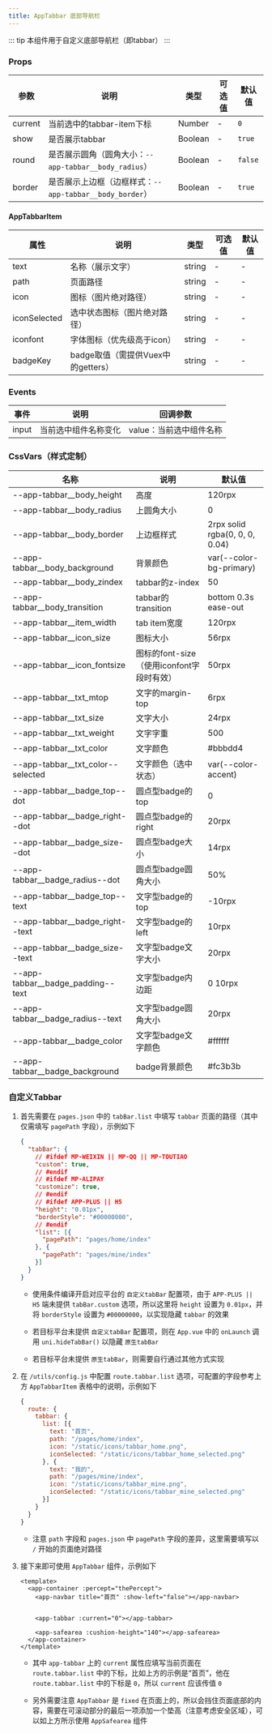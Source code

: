 ```yaml
---
title: AppTabbar 底部导航栏
---
```


::: tip
本组件用于自定义底部导航栏（即tabbar）
:::

### Props

|参数|说明|类型|可选值|默认值|
|---|---|---|---|---|
|current|当前选中的tabbar-item下标|Number|-|`0`|
|show|是否展示tabbar|Boolean|-|`true`|
|round|是否展示圆角（圆角大小：`--app-tabbar__body_radius`）|Boolean|-|`false`|
|border|是否展示上边框（边框样式：`--app-tabbar__body_border`）|Boolean|-|`true`|

#### AppTabbarItem

|属性|说明|类型|可选值|默认值|
|---|---|---|---|---|
|text|名称（展示文字）|string|-|-|
|path|页面路径|string|-|-|
|icon|图标（图片绝对路径）|string|-|-|
|iconSelected|选中状态图标（图片绝对路径）|string|-|-|
|iconfont|字体图标（优先级高于icon）|string|-|-|
|badgeKey|badge取值（需提供Vuex中的getters）|string|-|-|

### Events

|事件|说明|回调参数|
|---|---|---|
|input|当前选中组件名称变化|value：当前选中组件名称|

### CssVars（样式定制）

|名称|说明|默认值|
|---|---|---|
|--app-tabbar__body_height|高度|120rpx|
|--app-tabbar__body_radius|上圆角大小|0|
|--app-tabbar__body_border|上边框样式|2rpx solid rgba(0, 0, 0, 0.04)|
|--app-tabbar__body_background|背景颜色|var(--color-bg-primary)|
|--app-tabbar__body_zindex|tabbar的z-index|50|
|--app-tabbar__body_transition|tabbar的transition|bottom 0.3s ease-out|
|--app-tabbar__item_width|tab item宽度|120rpx|
|--app-tabbar__icon_size|图标大小|56rpx|
|--app-tabbar__icon_fontsize|图标的font-size（使用iconfont字段时有效）|50rpx|
|--app-tabbar__txt_mtop|文字的margin-top|6rpx|
|--app-tabbar__txt_size|文字大小|24rpx|
|--app-tabbar__txt_weight|文字字重|500|
|--app-tabbar__txt_color|文字颜色|#bbbdd4|
|--app-tabbar__txt_color--selected|文字颜色（选中状态）|var(--color-accent)|
|--app-tabbar__badge_top--dot|圆点型badge的top|0|
|--app-tabbar__badge_right--dot|圆点型badge的right|20rpx|
|--app-tabbar__badge_size--dot|圆点型badge大小|14rpx|
|--app-tabbar__badge_radius--dot|圆点型badge圆角大小|50%|
|--app-tabbar__badge_top--text|文字型badge的top|-10rpx|
|--app-tabbar__badge_right--text|文字型badge的left|10rpx|
|--app-tabbar__badge_size--text|文字型badge文字大小|20rpx|
|--app-tabbar__badge_padding--text|文字型badge内边距|0 10rpx|
|--app-tabbar__badge_radius--text|文字型badge圆角大小|20rpx|
|--app-tabbar__badge_color|文字型badge文字颜色|#ffffff|
|--app-tabbar__badge_background|badge背景颜色|#fc3b3b|

### 自定义Tabbar

1. 首先需要在 `pages.json` 中的 `tabBar.list` 中填写 `tabbar` 页面的路径（其中仅需填写 `pagePath` 字段），示例如下

	```json
	{
	  "tabBar": {
	    // #ifdef MP-WEIXIN || MP-QQ || MP-TOUTIAO
	    "custom": true,
	    // #endif
	    // #ifdef MP-ALIPAY
	    "customize": true,
	    // #endif
	    // #ifdef APP-PLUS || H5
	    "height": "0.01px",
	    "borderStyle": "#00000000",
	    // #endif
	    "list": [{
	      "pagePath": "pages/home/index"
	    }, {
	      "pagePath": "pages/mine/index"
	    }]
	  }
	}
	```

	- 使用条件编译开启对应平台的 `自定义tabBar` 配置项，由于 `APP-PLUS || H5` 端未提供 `tabBar.custom` 选项，所以这里将 `height` 设置为 `0.01px`，并将 `borderStyle` 设置为 `#00000000`，以实现隐藏 `tabbar` 的效果

	- 若目标平台未提供 `自定义tabBar` 配置项，则在 `App.vue` 中的 `onLaunch` 调用 `uni.hideTabBar()` 以隐藏 `原生tabBar`

	- 若目标平台未提供 `原生tabBar`，则需要自行通过其他方式实现

1. 在 `/utils/config.js` 中配置 `route.tabbar.list` 选项，可配置的字段参考上方 `AppTabbarItem` 表格中的说明，示例如下

	```javascript
	{
	  route: {
	    tabbar: {
	      list: [{
	        text: "首页",
	        path: "/pages/home/index",
	        icon: "/static/icons/tabbar_home.png",
	        iconSelected: "/static/icons/tabbar_home_selected.png"
	      }, {
	        text: "我的",
	        path: "/pages/mine/index",
	        icon: "/static/icons/tabbar_mine.png",
	        iconSelected: "/static/icons/tabbar_mine_selected.png"
	      }]
	    }
	  }
	}
	```

	- 注意 `path` 字段和 `pages.json` 中 `pagePath` 字段的差异，这里需要填写以 `/` 开始的页面绝对路径

1. 接下来即可使用 `AppTabbar` 组件，示例如下

	```vue
	<template>
	  <app-container :percept="thePercept">
	    <app-navbar title="首页" :show-left="false"></app-navbar>


	    <app-tabbar :current="0"></app-tabbar>

	    <app-safearea :cushion-height="140"></app-safearea>
	  </app-container>
	</template>
	```

	- 其中 `app-tabbar` 上的 `current` 属性应填写当前页面在 `route.tabbar.list` 中的下标，比如上方的示例是“首页”，他在 `route.tabbar.list` 中的下标是 `0`，所以 `current` 应该传值 `0`

	- 另外需要注意 `AppTabbar` 是 `fixed` 在页面上的，所以会挡住页面底部的内容，需要在可滚动部分的最后一项添加一个垫高（注意考虑安全区域），可以如上方所示使用 `AppSafearea` 组件